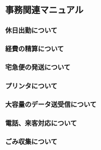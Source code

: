 # 事務関連マニュアル
## 休日出勤について
## 経費の精算について
## 宅急便の発送について
## プリンタについて
## 大容量のデータ送受信について
## 電話、来客対応について
## ごみ収集について